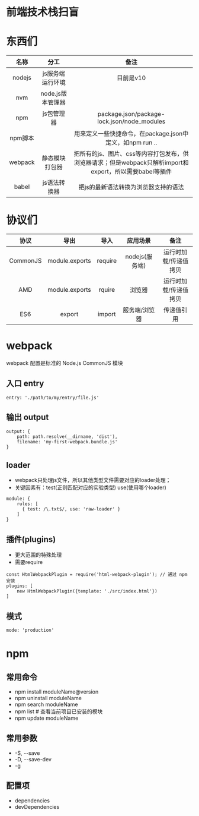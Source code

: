 # 前端技术栈扫盲

# 东西们

| 名称        | 分工    |  备注  |
| :---------:   | :-----:   | :----: |
| nodejs | js服务端运行环境 | 目前是v10 |
| nvm | node.js版本管理器|  |
| npm | js包管理器 | package.json/package-lock.json/node_modules |
| npm脚本 | | 用来定义一些快捷命令，在package.json中定义，如npm run .. |
| webpack | 静态模块打包器 | 把所有的js、图片、css等内容打包发布，供浏览器请求；但是webpack只解析import和export，所以需要babel等插件 |
| babel | js语法转换器 | 把js的最新语法转换为浏览器支持的语法 |

# 协议们
| 协议 | 导出 | 导入 | 应用场景 |  备注  |
| :-: | :-: | :-: | :-: | :-: |
|CommonJS|module.exports|require|nodejs(服务端)|运行时加载/传递值拷贝|
|AMD|module.exports|rquire|浏览器|运行时加载/传递值拷贝|
|ES6|export|import|服务端/浏览器|传递值引用|


# webpack
webpack 配置是标准的 Node.js CommonJS 模块
## 入口 entry
```
entry: './path/to/my/entry/file.js'
```
## 输出 output
```
output: {
	path: path.resolve(__dirname, 'dist'),
	filename: 'my-first-webpack.bundle.js'
}
```
## loader
* webpack只处理js文件，所以其他类型文件需要对应的loader处理；
* 关键因素有：test(正则匹配对应的实验类型) use(使用哪个loader) 

```
module: {
	rules: [
	  { test: /\.txt$/, use: 'raw-loader' }
	]
}
```
## 插件(plugins)
* 更大范围的特殊处理
* 需要require


```
const HtmlWebpackPlugin = require('html-webpack-plugin'); // 通过 npm 安装
plugins: [
	new HtmlWebpackPlugin({template: './src/index.html'})
]
```
## 模式
```
mode: 'production'
```

# npm

## 常用命令
* npm install moduleName@version
* npm uninstall moduleName
* npm search moduleName
* npm list # 查看当前项目已安装的模块
* npm update moduleName

## 常用参数
* -S, --save
* -D, --save-dev
* -g

## 配置项
* dependencies
* devDependencies
